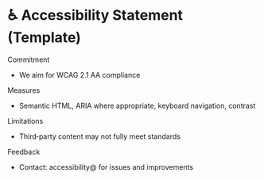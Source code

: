 # ♿ Accessibility Statement (Template)

Commitment
- We aim for WCAG 2.1 AA compliance

Measures
- Semantic HTML, ARIA where appropriate, keyboard navigation, contrast

Limitations
- Third‑party content may not fully meet standards

Feedback
- Contact: accessibility@<domain> for issues and improvements
